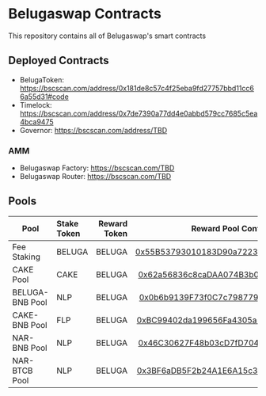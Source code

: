 # Belugaswap Contracts
This repository contains all of Belugaswap's smart contracts

## Deployed Contracts
- BelugaToken: https://bscscan.com/address/0x181de8c57c4f25eba9fd27757bbd11cc66a55d31#code
- Timelock: https://bscscan.com/address/0x7de7390a77dd4e0abbd579cc7685c5ea4bca9475
- Governor: https://bscscan.com/address/TBD

### AMM
- Belugaswap Factory: https://bscscan.com/TBD
- Belugaswap Router: https://bscscan.com/TBD

## Pools
| Pool    |      Stake Token      |  Reward Token | Reward Pool Contract Link |
|-----------|:----------------------|--------------:|:----------------:|
| Fee Staking | BELUGA | BELUGA | [0x55B53793010183D90a72239478983861daBD816E](https://bscscan.com/address/0x55B53793010183D90a72239478983861daBD816E#code) |
| CAKE Pool  | CAKE | BELUGA | [0x62a56836c8caDAA074B3b06285d91FEf3eF124E0](https://bscscan.com/address/0x62a56836c8caDAA074B3b06285d91FEf3eF124E0) |
| BELUGA-BNB Pool | NLP | BELUGA | [0x0b6b9139F73f0C7c7987796602ccEb06d54fb18e](https://bscscan.com/address/0x0b6b9139F73f0C7c7987796602ccEb06d54fb18e) |
| CAKE-BNB Pool | FLP | BELUGA | [0xBC99402da199656Fa4305a1528537A126d7210cc](https://bscscan.com/address/0xBC99402da199656Fa4305a1528537A126d7210cc) |
| NAR-BNB Pool | NLP | BELUGA | [0x46C30627F48b03cD7fD704F157CA92f0B10f1dF3](https://bscscan.com/address/0x46C30627F48b03cD7fD704F157CA92f0B10f1dF3) |
| NAR-BTCB Pool | NLP | BELUGA | [0x3BF6aDB5F2b24A1E6A15c3CbD98f8c0d87787177](https://bscscan.com/address/0x3BF6aDB5F2b24A1E6A15c3CbD98f8c0d87787177) |
